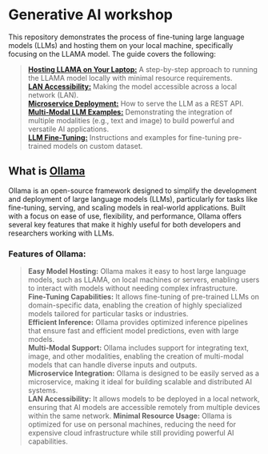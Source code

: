 # Generative AI workshop
This repository demonstrates the process of fine-tuning large language models (LLMs) and hosting them on your local machine, specifically focusing on the LLAMA model. The guide covers the following:
> **[Hosting LLAMA on Your Laptop:](hosting_ollama.md)** A step-by-step approach to running the LLAMA model locally with minimal resource requirements.  
> **[LAN Accessibility:](ollama_commands.md)** Making the model accessible across a local network (LAN).  
> **[Microservice Deployment:](ollama_with_python.md)** How to serve the LLM as a REST API.  
> **[Multi-Modal LLM Examples:](ollama_with_interface.md)** Demonstrating the integration of multiple modalities (e.g., text and image) to build powerful and versatile AI applications.  
> **[LLM Fine-Tuning:](finetune_llm.md)** Instructions and examples for fine-tuning pre-trained models on custom dataset.  

## What is [Ollama](https://ollama.com/)
Ollama is an open-source framework designed to simplify the development and deployment of large language models (LLMs), particularly for tasks like fine-tuning, serving, and scaling models in real-world applications. Built with a focus on ease of use, flexibility, and performance, Ollama offers several key features that make it highly useful for both developers and researchers working with LLMs.

### Features of Ollama:
> **Easy Model Hosting:** Ollama makes it easy to host large language models, such as LLAMA, on local machines or servers, enabling users to interact with models without needing complex infrastructure.  
> **Fine-Tuning Capabilities:** It allows fine-tuning of pre-trained LLMs on domain-specific data, enabling the creation of highly specialized models tailored for particular tasks or industries.  
> **Efficient Inference:** Ollama provides optimized inference pipelines that ensure fast and efficient model predictions, even with large models.  
> **Multi-Modal Support:** Ollama includes support for integrating text, image, and other modalities, enabling the creation of multi-modal models that can handle diverse inputs and outputs.  
> **Microservice Integration:** Ollama is designed to be easily served as a microservice, making it ideal for building scalable and distributed AI systems.  
> **LAN Accessibility:** It allows models to be deployed in a local network, ensuring that AI models are accessible remotely from multiple devices within the same network. 
> **Minimal Resource Usage:** Ollama is optimized for use on personal machines, reducing the need for expensive cloud infrastructure while still providing powerful AI capabilities.  


